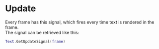 # Update

Every frame has this signal, which fires every time text is rendered in the frame.\
The signal can be retrieved like this:

```lua
Text.GetUpdateSignal(frame)
```
